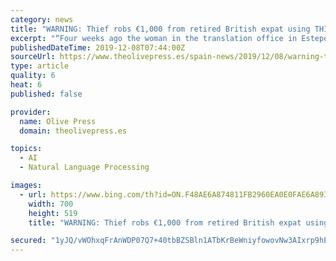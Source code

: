 ```yaml
---
category: news
title: "WARNING: Thief robs €1,000 from retired British expat using THIS simple cash machine scam that ‘targets elderly’ on Spain’s Costa del Sol"
excerpt: "“Four weeks ago the woman in the translation office in Estepona said ‘you’ll be ... “I would stand in the queue and wait next time, and whenever possible use a Unicaja machine,” he said. “I don’t want to say I wouldn’t trust strangers ..."
publishedDateTime: 2019-12-08T07:44:00Z
sourceUrl: https://www.theolivepress.es/spain-news/2019/12/08/warning-thief-robs-e1000-from-retired-british-expat-using-this-simple-cash-machine-scam-that-targets-elderly-on-spains-costa-del-sol/
type: article
quality: 6
heat: 6
published: false

provider:
  name: Olive Press
  domain: theolivepress.es

topics:
  - AI
  - Natural Language Processing

images:
  - url: https://www.bing.com/th?id=ON.F48AE6A874811FB2960EA0E0FAE6A893
    width: 700
    height: 519
    title: "WARNING: Thief robs €1,000 from retired British expat using THIS simple cash machine scam that ‘targets elderly’ on Spain’s Costa del Sol"

secured: "1yJQ/vWOhxqFrAnWDP07Q7+40tbBZSBln1ATbKrBeWniyfowovNw3AIxrp9hEa8MjWLpMfuSDcbq3kYKxfItdgq6Y0x2y30KXTzyWLmo4r5lp4BjGaN/vpc1h+24z05fp5Ldxos7H5RIMu5iWSPBKV+a+sC3KRaKrie1bB4C972arvtarBBxiy9tSAAfuW2kdoZKDBGgtVb9w9gXZJ9P0rthARW5R24RMil5Ggk1BwfrpaT/TggGbf5bH68GYKRkGwCgrMms0fYTgdC3d54AmQ==;yaNTEfp9kLBZDHYFeWiChw=="
---
```


